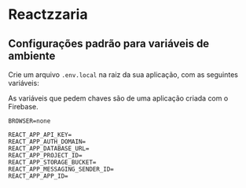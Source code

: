 # Reactzzaria

## Configurações padrão para variáveis de ambiente

Crie um arquivo `.env.local` na raiz da sua aplicação, com as seguintes variáveis:

As variáveis que pedem chaves são de uma aplicação criada com o Firebase.

```
BROWSER=none

REACT_APP_API_KEY=
REACT_APP_AUTH_DOMAIN=
REACT_APP_DATABASE_URL=
REACT_APP_PROJECT_ID=
REACT_APP_STORAGE_BUCKET=
REACT_APP_MESSAGING_SENDER_ID=
REACT_APP_APP_ID=
```